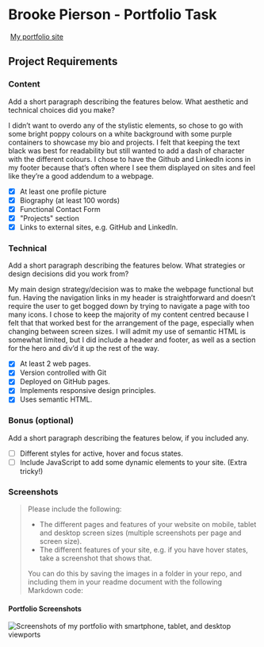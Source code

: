 # Brooke Pierson - Portfolio Task

​
[My portfolio site](https://github.com/Beerooke31/Beerooke31.github.io.git)
​

## Project Requirements

### Content

Add a short paragraph describing the features below. What aesthetic and technical choices did you make?

I didn’t want to overdo any of the stylistic elements, so chose to go with some bright poppy colours on a white background with some purple containers to showcase my bio and projects. I felt that keeping the text black was best for readability but still wanted to add a dash of character with the different colours. I chose to have the Github and LinkedIn icons in my footer because that’s often where I see them displayed on sites and feel like they’re a good addendum to a webpage.

- [x] At least one profile picture
- [x] Biography (at least 100 words)
- [x] Functional Contact Form
- [x] "Projects" section
- [x] Links to external sites, e.g. GitHub and LinkedIn.
      ​

### Technical

Add a short paragraph describing the features below. What strategies or design decisions did you work from?

My main design strategy/decision was to make the webpage functional but fun. Having the navigation links in my header is straightforward and doesn’t require the user to get bogged down by trying to navigate a page with too many icons. I chose to keep the majority of my content centred because I felt that that worked best for the arrangement of the page, especially when changing between screen sizes. I will admit my use of semantic HTML is somewhat limited, but I did include a header and footer, as well as a section for the hero and div’d it up the rest of the way.

- [x] At least 2 web pages.
- [x] Version controlled with Git
- [x] Deployed on GitHub pages.
- [x] Implements responsive design principles.
- [x] Uses semantic HTML.

### Bonus (optional)

Add a short paragraph describing the features below, if you included any.

- [ ] Different styles for active, hover and focus states.
- [ ] Include JavaScript to add some dynamic elements to your site. (Extra tricky!)
      ​

### Screenshots

> Please include the following:
>
> - The different pages and features of your website on mobile, tablet and desktop screen sizes (multiple screenshots per page and screen size).
> - The different features of your site, e.g. if you have hover states, take a screenshot that shows that.
>
> You can do this by saving the images in a folder in your repo, and including them in your readme document with the following Markdown code:

#### Portfolio Screenshots

![Screenshots of my portfolio with smartphone, tablet, and desktop viewports](./portfolio-screenshots)
